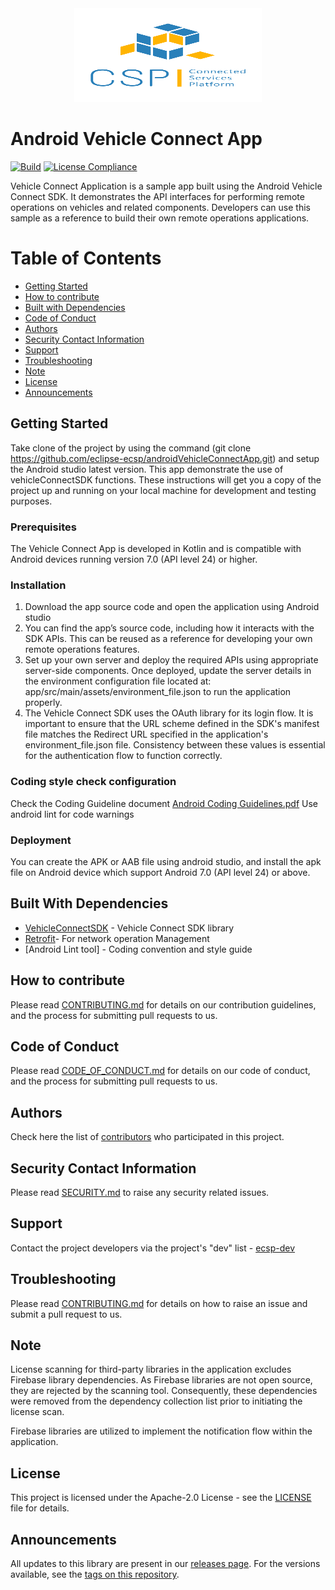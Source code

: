 
<div align="center">
  <img src="./images/logo.png" width="300" height="150"/>
</div>

# Android Vehicle Connect App

[![Build](https://github.com/eclipse-ecsp/androidVehicleConnectApp/actions/workflows/android.yml/badge.svg)](https://github.com/eclipse-ecsp/androidVehicleConnectApp/actions/workflows/android.yml)
[![License Compliance](https://github.com/eclipse-ecsp/androidVehicleConnectApp/actions/workflows/license-compliance.yml/badge.svg)](https://github.com/eclipse-ecsp/androidVehicleConnectApp/actions/workflows/license-compliance.yml)

Vehicle Connect Application is a sample app built using the Android Vehicle Connect SDK. 
It demonstrates the API interfaces for performing remote operations on vehicles and related components.
Developers can use this sample as a reference to build their own remote operations applications.

# Table of Contents
* [Getting Started](#getting-started)
* [How to contribute](#how-to-contribute)
* [Built with Dependencies](#built-with-dependencies)
* [Code of Conduct](#code-of-conduct)
* [Authors](#authors)
* [Security Contact Information](#security-contact-information)
* [Support](#support)
* [Troubleshooting](#troubleshooting)
* [Note](#note)
* [License](#license)
* [Announcements](#announcements)


## Getting Started

Take clone of the project by using the command (git clone https://github.com/eclipse-ecsp/androidVehicleConnectApp.git) and setup the Android studio latest version.
This app demonstrate the use of vehicleConnectSDK functions.
These instructions will get you a copy of the project up and running on your local machine for development and testing purposes.

### Prerequisites

The Vehicle Connect App is developed in Kotlin and is compatible with Android devices running version 7.0 (API level 24) or higher.
  
### Installation

1. Download the app source code and open the application using Android studio
2. You can find the app’s source code, including how it interacts with the SDK APIs. This can be reused as a reference for developing your own remote operations features.
3. Set up your own server and deploy the required APIs using appropriate server-side components. Once deployed, update the server details in the environment configuration file located at: app/src/main/assets/environment_file.json to run the application properly.
4. The Vehicle Connect SDK uses the OAuth library for its login flow. It is important to ensure that the URL scheme defined in the SDK's manifest file matches the Redirect URL specified in the application's environment_file.json file. Consistency between these values is essential for the authentication flow to function correctly.

### Coding style check configuration

Check the Coding Guideline document
[Android Coding Guidelines.pdf](https://github.com/user-attachments/files/16709676/Android.Coding.Guidelines.pdf)
Use android lint for code warnings

### Deployment

You can create the APK or AAB file using android studio, and install the apk file on Android device which support Android 7.0 (API level 24) or above.

## Built With Dependencies

* [VehicleConnectSDK](https://github.com/eclipse-ecsp/androidVehicleConnectSDK) - Vehicle Connect SDK library
* [Retrofit](https://github.com/square/retrofit)- For network operation Management
* [Android Lint tool] - Coding convention and style guide


## How to contribute

Please read [CONTRIBUTING.md](https://github.com/eclipse-ecsp/androidVehicleConnectApp/blob/main/CONTRIBUTING.md) for details on our contribution guidelines, and the process for submitting pull requests to us.

## Code of Conduct

Please read [CODE_OF_CONDUCT.md](https://github.com/eclipse-ecsp/androidVehicleConnectApp/blob/main/CODE_OF_CONDUCT.md) for details on our code of conduct, and the process for submitting pull requests to us.


## Authors

Check here the list of [contributors](https://github.com/eclipse-ecsp/androidVehicleConnectApp/graphs/contributors) who participated in this project.

## Security Contact Information

Please read [SECURITY.md](https://github.com/eclipse-ecsp/androidVehicleConnectApp/blob/main/SECURITY.md) to raise any security related issues.

## Support

Contact the project developers via the project's "dev" list - [ecsp-dev](https://accounts.eclipse.org/mailing-list/)

## Troubleshooting

Please read [CONTRIBUTING.md](https://github.com/eclipse-ecsp/androidVehicleConnectApp/blob/main/CONTRIBUTING.md) for details on how to raise an issue and submit a pull request to us.

## Note

License scanning for third-party libraries in the application excludes Firebase library dependencies.
As Firebase libraries are not open source, they are rejected by the scanning tool. Consequently, these dependencies were removed from the dependency collection list prior to initiating the license scan.

Firebase libraries are utilized to implement the notification flow within the application.

## License

This project is licensed under the Apache-2.0 License - see the [LICENSE](https://github.com/eclipse-ecsp/androidVehicleConnectApp/blob/main/LICENSE) file for details.

## Announcements

All updates to this library are present in our [releases page](https://github.com/eclipse-ecsp/androidVehicleConnectApp/releases). 
For the versions available, see the [tags on this repository](https://github.com/eclipse-ecsp/androidVehicleConnectApp/tags).

